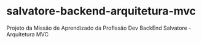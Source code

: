 # salvatore-backend-arquitetura-mvc
Projeto da Missão de Aprendizado da Profissão Dev BackEnd Salvatore - Arquitetura MVC
